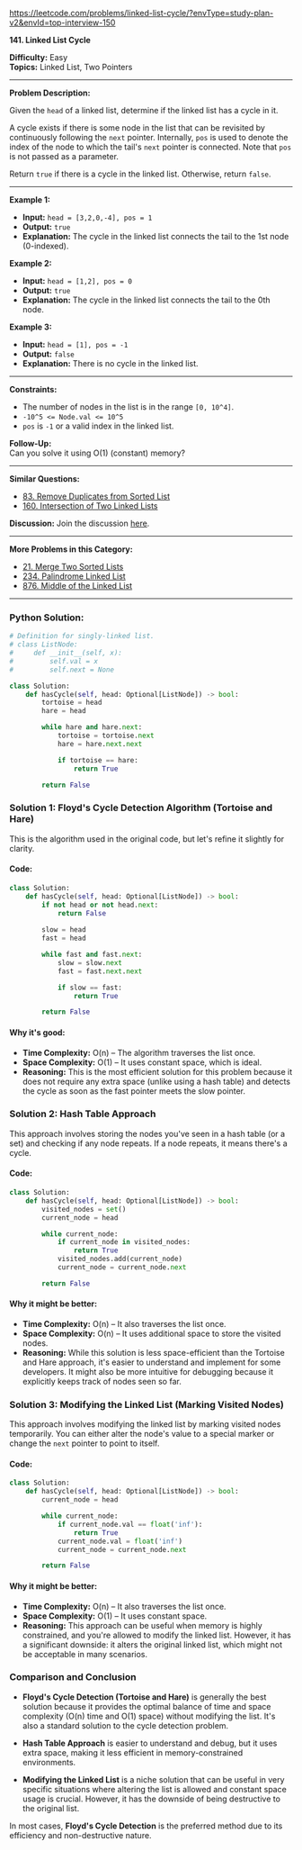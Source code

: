https://leetcode.com/problems/linked-list-cycle/?envType=study-plan-v2&envId=top-interview-150

**141. Linked List Cycle**

**Difficulty:** Easy  
**Topics:** Linked List, Two Pointers

---

**Problem Description:**

Given the `head` of a linked list, determine if the linked list has a cycle in it.

A cycle exists if there is some node in the list that can be revisited by continuously following the `next` pointer. Internally, `pos` is used to denote the index of the node to which the tail's `next` pointer is connected. Note that `pos` is not passed as a parameter.

Return `true` if there is a cycle in the linked list. Otherwise, return `false`.

---

**Example 1:**

- **Input:** `head = [3,2,0,-4], pos = 1`
- **Output:** `true`
- **Explanation:** The cycle in the linked list connects the tail to the 1st node (0-indexed).

**Example 2:**

- **Input:** `head = [1,2], pos = 0`
- **Output:** `true`
- **Explanation:** The cycle in the linked list connects the tail to the 0th node.

**Example 3:**

- **Input:** `head = [1], pos = -1`
- **Output:** `false`
- **Explanation:** There is no cycle in the linked list.

---

**Constraints:**

- The number of nodes in the list is in the range `[0, 10^4]`.
- `-10^5 <= Node.val <= 10^5`
- `pos` is `-1` or a valid index in the linked list.

**Follow-Up:**  
Can you solve it using O(1) (constant) memory?


---

**Similar Questions:**
- [83. Remove Duplicates from Sorted List](https://leetcode.com/problems/remove-duplicates-from-sorted-list/)
- [160. Intersection of Two Linked Lists](https://leetcode.com/problems/intersection-of-two-linked-lists/)

**Discussion:**
Join the discussion [here](https://leetcode.com/problems/linked-list-cycle/discuss/).

---

**More Problems in this Category:**
- [21. Merge Two Sorted Lists](https://leetcode.com/problems/merge-two-sorted-lists/)
- [234. Palindrome Linked List](https://leetcode.com/problems/palindrome-linked-list/)
- [876. Middle of the Linked List](https://leetcode.com/problems/middle-of-the-linked-list/)

---

### Python Solution:

```python
# Definition for singly-linked list.
# class ListNode:
#     def __init__(self, x):
#         self.val = x
#         self.next = None

class Solution:
    def hasCycle(self, head: Optional[ListNode]) -> bool:
        tortoise = head
        hare = head

        while hare and hare.next:
            tortoise = tortoise.next
            hare = hare.next.next

            if tortoise == hare:
                return True

        return False
```


### Solution 1: **Floyd's Cycle Detection Algorithm (Tortoise and Hare)**
This is the algorithm used in the original code, but let's refine it slightly for clarity.

#### Code:
```python
class Solution:
    def hasCycle(self, head: Optional[ListNode]) -> bool:
        if not head or not head.next:
            return False
        
        slow = head
        fast = head

        while fast and fast.next:
            slow = slow.next
            fast = fast.next.next

            if slow == fast:
                return True

        return False
```

#### Why it's good:
- **Time Complexity:** O(n) – The algorithm traverses the list once.
- **Space Complexity:** O(1) – It uses constant space, which is ideal.
- **Reasoning:** This is the most efficient solution for this problem because it does not require any extra space (unlike using a hash table) and detects the cycle as soon as the fast pointer meets the slow pointer.

### Solution 2: **Hash Table Approach**

This approach involves storing the nodes you've seen in a hash table (or a set) and checking if any node repeats. If a node repeats, it means there's a cycle.

#### Code:
```python
class Solution:
    def hasCycle(self, head: Optional[ListNode]) -> bool:
        visited_nodes = set()
        current_node = head

        while current_node:
            if current_node in visited_nodes:
                return True
            visited_nodes.add(current_node)
            current_node = current_node.next

        return False
```

#### Why it might be better:
- **Time Complexity:** O(n) – It also traverses the list once.
- **Space Complexity:** O(n) – It uses additional space to store the visited nodes.
- **Reasoning:** While this solution is less space-efficient than the Tortoise and Hare approach, it's easier to understand and implement for some developers. It might also be more intuitive for debugging because it explicitly keeps track of nodes seen so far.

### Solution 3: **Modifying the Linked List (Marking Visited Nodes)**
This approach involves modifying the linked list by marking visited nodes temporarily. You can either alter the node's value to a special marker or change the `next` pointer to point to itself.

#### Code:
```python
class Solution:
    def hasCycle(self, head: Optional[ListNode]) -> bool:
        current_node = head

        while current_node:
            if current_node.val == float('inf'):
                return True
            current_node.val = float('inf')
            current_node = current_node.next

        return False
```

#### Why it might be better:
- **Time Complexity:** O(n) – It also traverses the list once.
- **Space Complexity:** O(1) – It uses constant space.
- **Reasoning:** This approach can be useful when memory is highly constrained, and you're allowed to modify the linked list. However, it has a significant downside: it alters the original linked list, which might not be acceptable in many scenarios.

### Comparison and Conclusion

- **Floyd's Cycle Detection (Tortoise and Hare)** is generally the best solution because it provides the optimal balance of time and space complexity (O(n) time and O(1) space) without modifying the list. It's also a standard solution to the cycle detection problem.
  
- **Hash Table Approach** is easier to understand and debug, but it uses extra space, making it less efficient in memory-constrained environments.

- **Modifying the Linked List** is a niche solution that can be useful in very specific situations where altering the list is allowed and constant space usage is crucial. However, it has the downside of being destructive to the original list.

In most cases, **Floyd's Cycle Detection** is the preferred method due to its efficiency and non-destructive nature.

